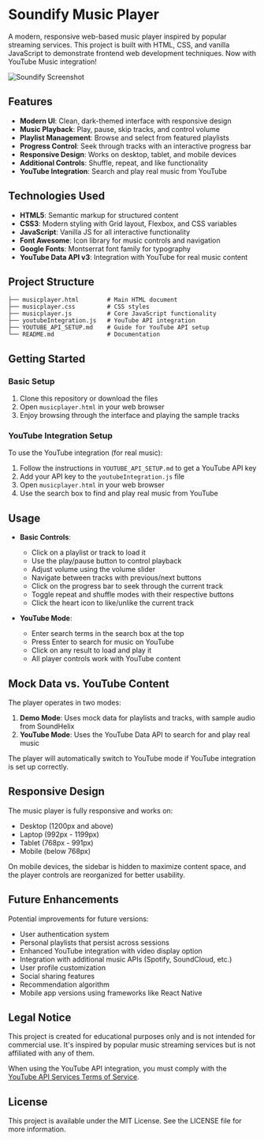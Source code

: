 # Soundify Music Player

A modern, responsive web-based music player inspired by popular streaming services. This project is built with HTML, CSS, and vanilla JavaScript to demonstrate frontend web development techniques. Now with YouTube Music integration!

![Soundify Screenshot](https://via.placeholder.com/800x450?text=Soundify+Music+Player)

## Features

- **Modern UI**: Clean, dark-themed interface with responsive design
- **Music Playback**: Play, pause, skip tracks, and control volume
- **Playlist Management**: Browse and select from featured playlists
- **Progress Control**: Seek through tracks with an interactive progress bar
- **Responsive Design**: Works on desktop, tablet, and mobile devices
- **Additional Controls**: Shuffle, repeat, and like functionality
- **YouTube Integration**: Search and play real music from YouTube

## Technologies Used

- **HTML5**: Semantic markup for structured content
- **CSS3**: Modern styling with Grid layout, Flexbox, and CSS variables
- **JavaScript**: Vanilla JS for all interactive functionality
- **Font Awesome**: Icon library for music controls and navigation
- **Google Fonts**: Montserrat font family for typography
- **YouTube Data API v3**: Integration with YouTube for real music content

## Project Structure

```
├── musicplayer.html        # Main HTML document
├── musicplayer.css         # CSS styles
├── musicplayer.js          # Core JavaScript functionality
├── youtubeIntegration.js   # YouTube API integration
├── YOUTUBE_API_SETUP.md    # Guide for YouTube API setup
└── README.md               # Documentation
```

## Getting Started

### Basic Setup
1. Clone this repository or download the files
2. Open `musicplayer.html` in your web browser
3. Enjoy browsing through the interface and playing the sample tracks

### YouTube Integration Setup
To use the YouTube integration (for real music):
1. Follow the instructions in `YOUTUBE_API_SETUP.md` to get a YouTube API key
2. Add your API key to the `youtubeIntegration.js` file
3. Open `musicplayer.html` in your web browser
4. Use the search box to find and play real music from YouTube

## Usage

- **Basic Controls**:
  - Click on a playlist or track to load it
  - Use the play/pause button to control playback
  - Adjust volume using the volume slider
  - Navigate between tracks with previous/next buttons
  - Click on the progress bar to seek through the current track
  - Toggle repeat and shuffle modes with their respective buttons
  - Click the heart icon to like/unlike the current track

- **YouTube Mode**:
  - Enter search terms in the search box at the top
  - Press Enter to search for music on YouTube
  - Click on any result to load and play it
  - All player controls work with YouTube content

## Mock Data vs. YouTube Content

The player operates in two modes:

1. **Demo Mode**: Uses mock data for playlists and tracks, with sample audio from SoundHelix
2. **YouTube Mode**: Uses the YouTube Data API to search for and play real music

The player will automatically switch to YouTube mode if YouTube integration is set up correctly.

## Responsive Design

The music player is fully responsive and works on:
- Desktop (1200px and above)
- Laptop (992px - 1199px)
- Tablet (768px - 991px)
- Mobile (below 768px)

On mobile devices, the sidebar is hidden to maximize content space, and the player controls are reorganized for better usability.

## Future Enhancements

Potential improvements for future versions:
- User authentication system
- Personal playlists that persist across sessions
- Enhanced YouTube integration with video display option
- Integration with additional music APIs (Spotify, SoundCloud, etc.)
- User profile customization
- Social sharing features
- Recommendation algorithm
- Mobile app versions using frameworks like React Native

## Legal Notice

This project is created for educational purposes only and is not intended for commercial use. It's inspired by popular music streaming services but is not affiliated with any of them.

When using the YouTube API integration, you must comply with the [YouTube API Services Terms of Service](https://developers.google.com/youtube/terms/api-services-terms-of-service).

## License

This project is available under the MIT License. See the LICENSE file for more information. 